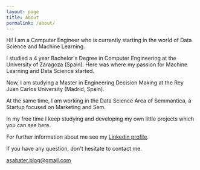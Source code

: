 ```yaml
---
layout: page
title: About
permalink: /about/
---
```


Hi! I am a Computer Engineer who is currently starting in the world of Data Science and Machine Learning.

I studied a 4 year Bachelor's Degree in Computer Engineering at the University of Zaragoza (Spain). Here was where my passion for Machine Learning and Data Science started.

Now, I am studying a Master in Engineering Decision Making at the Rey Juan Carlos University (Madrid, Spain). 

At the same time, I am working in the Data Science Area of Semmantica, a Startup focused on Marketing and Sem. 

In my free time I keep studying and developing my own little projects which you can see here.

For further information about me see my [Linkedin profile](https://www.linkedin.com/in/asabater94/).

If you have any question, don't hesitate to contact me.

[asabater.blog@gmail.com](mailto:asabater.blog@gmail.com)